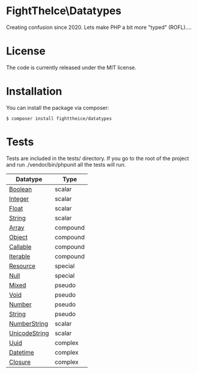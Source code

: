 # FightTheIce\Datatypes

Creating confusion since 2020. Lets make PHP a bit more "typed" (ROFL)....

# License
The code is currently released under the MIT license. 

# Installation

You can install the package via composer:

```
$ composer install fighttheice/datatypes
```

# Tests
Tests are included in the tests/ directory. If you go to the root of the project and run
./vendor/bin/phpunit all the tests will run.

Datatype                                   | Type          
------------------------------------------ | --------------------------------------
[Boolean](docs/Booleans.md)                | scalar        
[Integer](docs/Integers.md)                | scalar        
[Float](docs/Floats.md)                    | scalar        
[String](docs/Strings.md)                  | scalar        
[Array](docs/Arrays.md)                    | compound      
[Object](docs/Objects.md)                  | compound      
[Callable](docs/Callables.md)              | compound      
[Iterable](docs/Iterables.md)              | compound      
[Resource](docs/Resources.md)              | special       
[Null](docs/Nulls.md)                      | special       
[Mixed](docs/Mixeds.md)                    | pseudo        
[Void](docs/Voids.md)                      | pseudo        
[Number](docs/Numbers.md)                  | pseudo
[String](docs/PseudoStrings.md)            | pseudo
[NumberString](docs/NumberStrings.md)      | scalar
[UnicodeString](docs/UnicodeStrings.md)    | scalar
[Uuid](docs/Uuids.md)                      | complex
[Datetime](docs/Datetimes.md)              | complex
[Closure](docs/Closures.md)                | complex